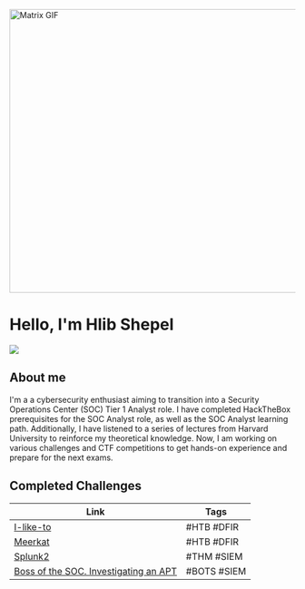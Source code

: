 <img src="https://cdna.artstation.com/p/assets/images/images/028/102/058/original/pixel-jeff-matrix-s.gif?1593487263" 
     alt="Matrix GIF" 
     width="900"
     height="500"
     style="display: block; margin: auto;">

# Hello, I'm Hlib Shepel
<a href="https://www.linkedin.com/in/glebe-shepel/"><img src="https://img.shields.io/badge/-LinkedIn-0072b1?&style=for-the-badge&logo=linkedin&logoColor=white" /></a>

## About me

I'm a a cybersecurity enthusiast aiming to transition into a Security Operations Center (SOC) Tier 1 Analyst role. I have completed HackTheBox prerequisites for the SOC Analyst role, as well as the SOC Analyst learning path. Additionally, I have listened to a series of lectures from Harvard University to reinforce my theoretical knowledge. Now, I am working on various challenges and CTF competitions to get hands-on experience and prepare for the next exams.

## Completed Challenges

| Link                                                                 | Tags         |
| -------------------------------------------------------------------- | -----------  |
| [I-like-to](https://glebius01.github.io/I%20like%20to)              | #HTB #DFIR   |
| [Meerkat](https://glebius01.github.io/Meerkat)                      | #HTB #DFIR   |
| [Splunk2](https://glebius01.github.io/TryHackMe_Splunk2)            | #THM #SIEM   |
| [Boss of the SOC. Investigating an APT](https://glebius01.github.io/Boss_of_the_SOC_Investigating_an_APT) | #BOTS #SIEM |

